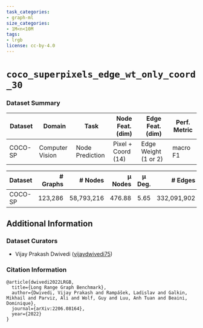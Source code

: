 ```yaml
---
task_categories:
- graph-ml
size_categories:
- 1M<n<10M
tags:
- lrgb
license: cc-by-4.0
---
```


# `coco_superpixels_edge_wt_only_coord_30`

### Dataset Summary

|  Dataset | Domain  |  Task | Node Feat. (dim)  | Edge Feat. (dim) | Perf. Metric | 
|---|---|---|---|---|---|
| COCO-SP	| Computer Vision | Node Prediction | Pixel + Coord (14) | Edge Weight (1 or 2) | macro F1 |

|  Dataset | # Graphs  |  # Nodes | μ Nodes  | μ Deg. | # Edges | μ Edges | μ Short. Path | μ Diameter 
|---|---:|---:|---:|:---:|---:|---:|---:|---:|
| COCO-SP | 123,286 | 58,793,216 | 476.88 | 5.65 | 332,091,902 | 2,693.67 | 10.66±0.55 | 27.39±2.14 |

## Additional Information

### Dataset Curators

* Vijay Prakash Dwivedi ([vijaydwivedi75](https://github.com/vijaydwivedi75))

### Citation Information

```
@article{dwivedi2022LRGB,
  title={Long Range Graph Benchmark}, 
  author={Dwivedi, Vijay Prakash and Rampášek, Ladislav and Galkin, Mikhail and Parviz, Ali and Wolf, Guy and Luu, Anh Tuan and Beaini, Dominique},
  journal={arXiv:2206.08164},
  year={2022}
}
```